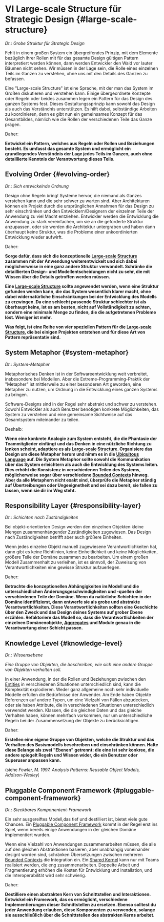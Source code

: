 # VI Large-scale Structure für Strategic Design {#large-scale-structure}

*Dt.: Grobe Struktur für Strategic Design*

Fehlt in einem großen System ein übergreifendes Prinzip, mit dem
Elemente bezüglich ihrer Rollen mit für das gesamte Design gültigen
Pattern interpretiert werden können, dann werden Entwickler den Wald
vor lauter Bäumen nicht sehen. Wir müssen in der Lage sein, die Rolle
eines einzelnen Teils im Ganzen zu verstehen, ohne uns mit den Details
des Ganzen zu befassen.

Eine "Large-scale Structure" ist eine Sprache, mit der man das System im
Großen diskutieren und verstehen kann.  Einige übergeordnete
Konzepte oder Regeln oder beides zusammen legen ein Pattern für das
Design des
ganzen Systems fest.  Dieses Gestaltungssprinzip kann sowohl das
Design als auch das Verständnis unterstützen.  Es hilft dabei,
selbständige
Arbeiten zu koordinieren, denn es gibt nun ein gemeinsames Konzept für
das
Gesamtbildes, nämlich wie die Rollen der verschiedenen Teile das Ganze
prägen.

Daher:

**Entwickel ein Pattern, welches aus Regeln oder Rollen und Beziehungen
besteht. Es umfasst 
das gesamte System und ermöglicht ein grundlegendes Verständnis der
Lage
jedes Teils im Ganzen, auch ohne detaillierte Kenntnis der
Verantwortung dieses Teils.**

## Evolving Order {#evolving-order}

*Dt.: Sich entwickelnde Ordnung*

Design ohne Regeln bringt Systeme hervor, die niemand als Ganzes
verstehen kann und die sehr schwer zu warten sind.  Aber Architekturen
können ein Projekt durch die ursprünglichen Annahmen für das Design zu
sehr einschränken und den Entwicklern/Designern der einzelnen Teile
der Anwendung zu viel Macht entziehen.  Entwickler werden die
Entwicklung die Anwendung zu stark vereinfachen, um sie an die
geforderte Struktur anzupassen, oder sie werden die Architektur
untergraben und haben dann überhaupt keine Struktur, was die Probleme
einer
unkoordinierten Entwicklung wieder aufwirft.

Daher:

**Sorge dafür, dass sich die konzeptionelle [Large-scale
Structure](#large-scale-structure) zusammen mit der
Anwendung weiterentwickelt und sich dabei möglicherweise in eine ganz
andere Struktur verwandelt.  Schränke die detaillierten Design- und
Modellentscheidungen nicht zu sehr, die mit Wissen über die Details
getroffen werden müssen.**

**Eine [Large-scale Structure](#large-scale-structure) sollte
angewendet werden, wenn eine Struktur
gefunden werden kann, die das System wesentlich klarer macht, ohne
dabei widernatürliche Einschränkungen bei der Entwicklung des Modells
zu
erzwingen.  Da eine schlecht passende Struktur schlechter ist als
überhaupt keine, ist es am besten, nicht auf Vollständigkeit zu
achten, sondern
eine minimale Menge zu finden, die die aufgetretenen Probleme löst.
Weniger ist mehr.**

**Was folgt, ist eine Reihe von vier speziellen Pattern für die
[Large-scale Structure](#large-scale-structure),
die bei einigen Projekten entstehen und für diese Art von
Pattern repräsentativ sind.**

## System Metaphor {#system-metaphor}

*Dt.: System-Metapher*

Metaphorisches Denken ist in der Softwareentwicklung weit verbreitet,
insbesondere bei Modellen.  Aber die Extreme-Programming-Praktik der
"Metapher" ist mittlerweile zu einer besonderen Art geworden, eine
Metapher zu nutzen, um Ordnung in die Entwicklung eines ganzen Systems
zu bringen.

Software-Designs sind in der Regel sehr abstrakt und schwer zu
verstehen. Sowohl Entwickler als auch Benutzer benötigen konkrete
Möglichkeiten, das System zu verstehen und eine gemeinsame Sichtweise
auf das Gesamtsystem miteinander zu teilen.

Deshalb:

**Wenn eine konkrete Analogie zum System entsteht, die die Phantasie
der Teammitglieder einfängt und das Denken in eine nützliche Richtung
zu lenken scheint, adaptiere es als [Large-scale
Structure](#large-scale-structure).  Organisiere
das Design um diese Metapher herum und nimm es in die [Ubiquitous
Language](#ubiquitous-language) auf.  Die System
Metaphor sollte sowohl
die Kommunikation über das System erleichtern als auch die Entwicklung
des Systems leiten.  Dies erhöht die Konsistenz in verschiedenen
Teilen des Systems, möglicherweise sogar über verschiedene [Bounded
Contexts](#bounded-context) hinweg.  Aber da alle Metaphern nicht exakt
sind, überprüfe die Metapher ständig auf Übertreibungen oder
Ungeeignetheit und sei dazu bereit, sie fallen zu lassen, wenn sie dir
im
Weg steht.**

## Responsibility Layer {#responsibility-layer}

*Dt.: Schichten nach Zuständigkeiten*

Bei objekt-orientierten Design werden den einzelnen Objekten kleine
Mengen zusammenhängender Zuständigkeiten zugewiesen.  Das Design nach
Zuständigkeiten betrifft aber auch größere Einheiten.

Wenn jedes einzelne Objekt manuell zugewiesene Verantwortlichkeiten
hat, dann gibt es keine Richtlinien, keine Einheitlichkeit und keine
Möglichkeiten, größere Teile der Domäne zusammen zu bearbeiten.  Um
einem großen Modell Zusammenhalt zu verleihen, ist es sinnvoll, der
Zuweisung von Verantwortlichkeiten eine gewisse Struktur aufzuerlegen.

Daher:

**Betrachte die konzeptionellen Abhängigkeiten im Modell und die
unterschiedlichen Änderungsgeschwindigkeiten und -quellen der
verschiedenen Teile der Domäne.  Wenn du natürliche Schichten in der
Domäne identifizierst, dann entwerfe sie als grobe und abstrakte
Verantwortlichkeiten.  Diese Verantwortlichkeiten sollten eine
Geschichte über den Zweck und das Design deines Systems auf grober
Ebene erzählen.  Refaktoriere das Modell so, dass die
Verantwortlichkeiten der einzelnen Domänenobjekte,
[Aggregates](#aggregate) und Module genau in die
Verantwortung einer
Schicht passen.**

## Knowledge Level {#knowledge-level}

*Dt.: Wissensebene*

*Eine Gruppe von Objekten, die beschreiben, wie sich eine andere
Gruppe von Objekten verhalten soll.*

In einer Anwendung, in der die Rollen und Beziehungen zwischen den
[Entities](#entity) in verschiedenen Situationen unterschiedlich sind, kann die
Komplexität explodieren. Weder ganz allgemeine noch sehr individuelle
Modelle erfüllen die Bedürfnisse der Anwender.  Am Ende haben Objekte
Referenzen auf andere Typen, um eine Vielzahl von Fällen abzudecken,
oder sie haben Attribute, die in verschiedenen Situationen
unterschiedlich
verwendet werden.  Klassen, die die gleichen Daten und das gleiche
Verhalten haben, können mehrfach vorkommen, nur um unterschiedliche
Regeln
bei der Zusammensetzung der Objekte zu berücksichtigen.

Daher:

**Erstellen eine eigene Gruppe von Objekten, welche die Struktur und
das Verhalten des Basismodells beschreiben und einschränken können.
Halte diese Belange als zwei "Ebenen" getrennt: die eine ist sehr
konkree, die andere spiegelt Regeln und Wissen wider, die ein
Benutzer oder Superuser anpassen kann.**

(siehe *Fowler, M. 1997.  Analysis Patterns: Reusable Object Models,
Addison-Wesley*)

## Pluggable Component Framework {#pluggable-component-framework}

*Dt.: Steckbares Komponentent-Framework*

Ein sehr ausgereiftes Modell,das tief und destilliert ist, bietet viele gute Chancen. Ein [Pluggable Component
Framework](#pluggable-knowledge-framework) kommt in der Regel erst ins
Spiel, wenn bereits einige Anwendungen in der gleichen Domäne
implementiert wurden.

Wenn eine Vielzahl von Anwendungen zusammenarbeiten müssen, die alle
auf den gleichen Abstraktionen basieren, aber unabhängig voneinander
designt worden sind, schränken Übersetzungen zwischen mehreren [Bounded
Contexts](#bounded-context) die Integration ein.  Ein [Shared
Kernel](#shared-kernel) kann nur mit Teams realisiert werden, die
eng zusammenarbeiten.  Doppelte Arbeit und Fragmentierung erhöhen die
Kosten für Entwicklung und Installation, und die Interoperabilität
wird sehr schwierig.

Daher:

**Destilliere einen abstrakten Kern von Schnittstellen und
Interaktionen. Entwickel ein Framework, das es ermöglicht,
verschiedene Implementierungen dieser Schnittstellen zu ersetzen.
Ebenso solltest du jeder Anwendung erlauben, diese Komponenten zu
verwenden, solange sie ausschließlich über die Schnittstellen des
abstrakten Kerns arbeitet.**
